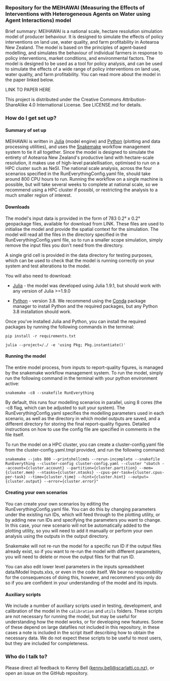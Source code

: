 ### Repository for the MEIHAWAI (Measuring the Effects of Interventions with Heterogeneous Agents on Water using Agent Interactions) model ###

Brief summary:
MEIHAWAI is a national scale, hectare resolution simulation model of producer behaviour. It is designed to simulate the effects of policy interventions on land use, water quality, and farm profitability in Aotearoa New Zealand. The model is based on the principles of agent-based modelling, and simulates the behaviour of individual farmers in response to policy interventions, market conditions, and environmental factors. The model is designed to be used as a tool for policy analysis, and can be used to simulate the effects of a wide range of policy interventions on land use, water quality, and farm profitability. You can read more about the model in the paper linked below.

LINK TO PAPER HERE

This project is distributed under the Creative Commons Attribution-ShareAlike 4.0 International License. See LICENSE.md for details.

### How do I get set up? ###

#### Summary of set up ####
MEIHAWAI is written in [Julia](https://julialang.org) (model engine) and [Python](https://www.python.org) (plotting and data processing utilities), and uses the [Snakemake](https://snakemake.readthedocs.io/en/stable/) workflow management system to tie it all together. Since the model is designed to simulate the entirety of Aotearoa New Zealand's productive land with hectare-scale resolution, it makes use of high-level paralellisation, optimised to run on a HPC cluster such as NeSI. The national scale analysis, across the four scenarios specified in the RunEverythingConfig.yaml file, should take around 800 CPU hours to run. Running the workflow on a single machine is possible, but will take several weeks to complete at national scale, so we recommend using a HPC cluster if possibl, or restricting the analysis to a much smaller region of interest.

#### Downloads ####

The model's input data is provided in the form of 783 0.2° x 0.2° geopackage files, available for download from LINK. These files are used to initialise the model and provide the spatial context for the simulation. The model will read all the files in the directory specified in the RunEverythingConfig.yaml file, so to run a smaller scope simulation, simply remove the input files you don't need from the directory.

A single grid cell is provided in the data directory for testing purposes, which can be used to check that the model is running correctly on your system and test alterations to the model.

You will also need to download:

* [Julia](https://julialang.org/downloads/) - the model was developed using Julia 1.9.1, but should work with any version of Julia >=1.9.0

* [Python](https://www.python.org/downloads/) - version 3.8. We recommend using the [Conda](https://docs.conda.io/en/latest/miniconda.html) package manager to install Python and the required packages, but any Python 3.8 installation should work.

Once you've installed Julia and Python, you can install the required packages by running the following commands in the terminal:

```pip install -r requirements.txt```

```julia --project=/./ -e 'using Pkg; Pkg.instantiate()'```


#### Running the model ####

The entire model process, from inputs to report-quality figures, is managed by the snakemake workflow management system. To run the model, simply run the following command in the terminal with your python environment active:

```snakemake -c8 --snakefile RunEverything```

By default, this runs four modelling scenarios in parallel, using 8 cores (the -c8 flag, which can be adjusted to suit your system). The RunEverythingConfig.yaml specifies the modelling parameters used in each scenario, as well as the directory in which model outputs are saved, and a different directory for storing the final report-quality figures. Detailed instructions on how to use the config file are specified in comments in the file itself. 

To run the model on a HPC cluster, you can create a cluster-config.yaml file from the cluster-config.yaml.tmpl provided, and run the following command:

```snakemake --jobs 800 --printshellcmds --rerun-incomplete --snakefile RunEverything --cluster-config cluster-config.yaml --cluster "sbatch --account={cluster.account} --partition={cluster.partition} --mem={cluster.mem} --ntasks={cluster.ntasks} --cpus-per-task={cluster.cpus-per-task} --time={cluster.time} --hint={cluster.hint} --output={cluster.output} --error={cluster.error}"```

#### Creating your own scenarios ####

You can create your own scenarios by editing the RunEverythingConfig.yaml file. You can do this by changing parameters under the existing run IDs, which will feed through to the plotting utility, or by adding new run IDs and specifying the parameters you want to change. In this case, your new scenario will not be automatically added to the plotting utility, so you will need to add it manually or perform your own analysis using the outputs in the output directory. 

Snakemake will not re-run the model for a specific run ID if the output files already exist, so if you want to re-run the model with different parameters, you will need to delete or move the output files for that run ID.

You can also edit lower level parameters in the inputs spreadsheet data/Model Inputs.xlxs, or even in the code itself. We bear no responsibility for the consequences of doing this, however, and recommend you only do so if you are confident in your understanding of the model and its inputs. 

#### Auxiliary scripts

We include a number of auxiliary scripts used in testing, development, and calibration of the model in the `calibration` and `utils` folders. These scripts are not necessary for running the model, but may be useful for understanding how the model works, or for developing new features. Some of these depend on large datafiles not included in this repository, in these cases a note is included in the script itself describing how to obtain the necessary data. We do not expect these scripts to be useful to most users, but they are included for completeness.

### Who do I talk to? ###

Please direct all feedback to Kenny Bell (kenny.bell@scarlatti.co.nz), or open an issue on the GitHub repository.